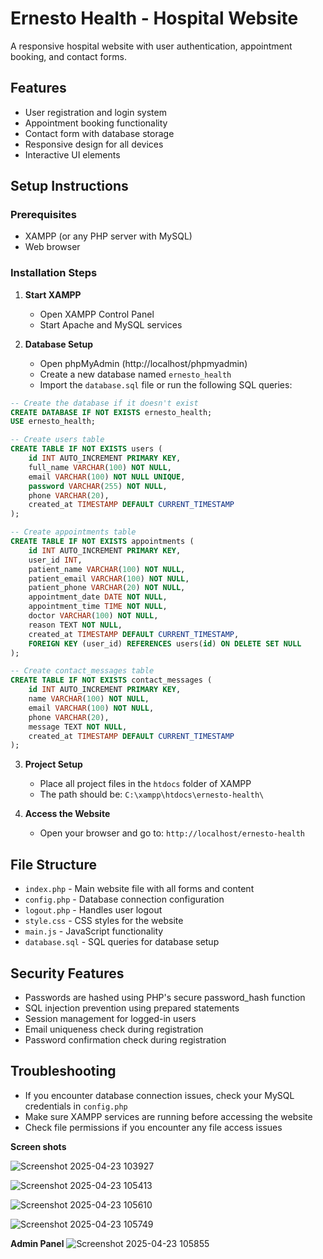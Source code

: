 # Ernesto Health - Hospital Website

A responsive hospital website with user authentication, appointment booking, and contact forms.

## Features

- User registration and login system
- Appointment booking functionality
- Contact form with database storage
- Responsive design for all devices
- Interactive UI elements

## Setup Instructions

### Prerequisites

- XAMPP (or any PHP server with MySQL)
- Web browser

### Installation Steps

1. **Start XAMPP**
   - Open XAMPP Control Panel
   - Start Apache and MySQL services

2. **Database Setup**
   - Open phpMyAdmin (http://localhost/phpmyadmin)
   - Create a new database named `ernesto_health`
   - Import the `database.sql` file or run the following SQL queries:

```sql
-- Create the database if it doesn't exist
CREATE DATABASE IF NOT EXISTS ernesto_health;
USE ernesto_health;

-- Create users table
CREATE TABLE IF NOT EXISTS users (
    id INT AUTO_INCREMENT PRIMARY KEY,
    full_name VARCHAR(100) NOT NULL,
    email VARCHAR(100) NOT NULL UNIQUE,
    password VARCHAR(255) NOT NULL,
    phone VARCHAR(20),
    created_at TIMESTAMP DEFAULT CURRENT_TIMESTAMP
);

-- Create appointments table
CREATE TABLE IF NOT EXISTS appointments (
    id INT AUTO_INCREMENT PRIMARY KEY,
    user_id INT,
    patient_name VARCHAR(100) NOT NULL,
    patient_email VARCHAR(100) NOT NULL,
    patient_phone VARCHAR(20) NOT NULL,
    appointment_date DATE NOT NULL,
    appointment_time TIME NOT NULL,
    doctor VARCHAR(100) NOT NULL,
    reason TEXT NOT NULL,
    created_at TIMESTAMP DEFAULT CURRENT_TIMESTAMP,
    FOREIGN KEY (user_id) REFERENCES users(id) ON DELETE SET NULL
);

-- Create contact_messages table
CREATE TABLE IF NOT EXISTS contact_messages (
    id INT AUTO_INCREMENT PRIMARY KEY,
    name VARCHAR(100) NOT NULL,
    email VARCHAR(100) NOT NULL,
    phone VARCHAR(20),
    message TEXT NOT NULL,
    created_at TIMESTAMP DEFAULT CURRENT_TIMESTAMP
);
```

3. **Project Setup**
   - Place all project files in the `htdocs` folder of XAMPP
   - The path should be: `C:\xampp\htdocs\ernesto-health\`

4. **Access the Website**
   - Open your browser and go to: `http://localhost/ernesto-health`

## File Structure

- `index.php` - Main website file with all forms and content
- `config.php` - Database connection configuration
- `logout.php` - Handles user logout
- `style.css` - CSS styles for the website
- `main.js` - JavaScript functionality
- `database.sql` - SQL queries for database setup

## Security Features

- Passwords are hashed using PHP's secure password_hash function
- SQL injection prevention using prepared statements
- Session management for logged-in users
- Email uniqueness check during registration
- Password confirmation check during registration

## Troubleshooting

- If you encounter database connection issues, check your MySQL credentials in `config.php`
- Make sure XAMPP services are running before accessing the website
- Check file permissions if you encounter any file access issues

**Screen shots**

![Screenshot 2025-04-23 103927](https://github.com/user-attachments/assets/17c42727-a53a-4209-bd5a-50923f151fb4)

![Screenshot 2025-04-23 105413](https://github.com/user-attachments/assets/bbc7a03f-8aee-442d-a924-9a304bc96e7b)

![Screenshot 2025-04-23 105610](https://github.com/user-attachments/assets/38023424-30aa-4ccb-8240-ed4b3861fa35)

![Screenshot 2025-04-23 105749](https://github.com/user-attachments/assets/60a106b0-afe0-45fa-9c3a-0ed8416d76cf)

**Admin Panel**
![Screenshot 2025-04-23 105855](https://github.com/user-attachments/assets/5fa824b9-49d7-4999-a016-13a90e9c42d3)





